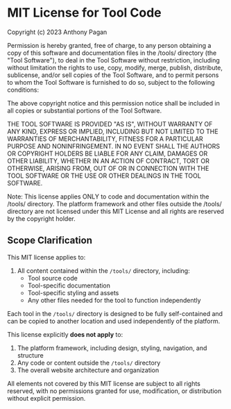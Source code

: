 # MIT License for Tool Code

Copyright (c) 2023 Anthony Pagan

Permission is hereby granted, free of charge, to any person obtaining a copy
of this software and documentation files in the /tools/ directory (the "Tool Software"),
to deal in the Tool Software without restriction, including without limitation
the rights to use, copy, modify, merge, publish, distribute, sublicense, and/or sell
copies of the Tool Software, and to permit persons to whom the Tool Software is
furnished to do so, subject to the following conditions:

The above copyright notice and this permission notice shall be included in all
copies or substantial portions of the Tool Software.

THE TOOL SOFTWARE IS PROVIDED "AS IS", WITHOUT WARRANTY OF ANY KIND, EXPRESS OR
IMPLIED, INCLUDING BUT NOT LIMITED TO THE WARRANTIES OF MERCHANTABILITY,
FITNESS FOR A PARTICULAR PURPOSE AND NONINFRINGEMENT. IN NO EVENT SHALL THE
AUTHORS OR COPYRIGHT HOLDERS BE LIABLE FOR ANY CLAIM, DAMAGES OR OTHER
LIABILITY, WHETHER IN AN ACTION OF CONTRACT, TORT OR OTHERWISE, ARISING FROM,
OUT OF OR IN CONNECTION WITH THE TOOL SOFTWARE OR THE USE OR OTHER DEALINGS IN THE
TOOL SOFTWARE.

Note: This license applies ONLY to code and documentation within the /tools/ directory.
The platform framework and other files outside the /tools/ directory are not licensed
under this MIT License and all rights are reserved by the copyright holder.

## Scope Clarification

This MIT license applies to:

1. All content contained within the `/tools/` directory, including:
   - Tool source code
   - Tool-specific documentation
   - Tool-specific styling and assets
   - Any other files needed for the tool to function independently

Each tool in the `/tools/` directory is designed to be fully self-contained and can be
copied to another location and used independently of the platform.

This license explicitly **does not apply** to:

1. The platform framework, including design, styling, navigation, and structure
2. Any code or content outside the `/tools/` directory
3. The overall website architecture and organization

All elements not covered by this MIT license are subject to all rights reserved, with no permissions
granted for use, modification, or distribution without explicit permission.

